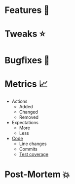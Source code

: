 # Features 🌟




# Tweaks ⭐




# Bugfixes 🐛




# Metrics 📈

* Actions
  * Added
  * Changed
  * Removed
* Expectations
  * More
  * Less
* [Code](https://github.com/pumpupapp/pumpup/compare/v5.2.1...release/5.3.0)
  * Line changes
  * Commits
  * [Test coverage](https://codecov.io/gh/pumpupapp/pumpup/compare/a0bec83f002352292de12e59d353eaeb49366544...3dad061ba86549248d608bd12e35e671e8e70beb)




# Post-Mortem 💥
